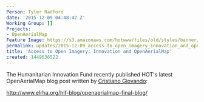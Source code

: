 ```yaml
---
Person: Tyler Radford
date: '2015-12-09 04:48:42 Z'
Working Group: []
Projects:
- OpenAerialMap
Feature Image: https://s3.amazonaws.com/hotwww/files/old/styles/banner/public/Figure-1-OAM-Catalog-1024x591.png
permalink: updates/2015-12-09_access_to_open_imagery_innovation_and_openaerialmap
title: 'Access to Open Imagery: Innovation and OpenAerialMap'
created: 1449636522
---
```

<p>The Humanitarian Innovation Fund recently published HOT's latest OpenAerialMap blog post written by <a href="https://hotosm.org/users/cristiano_giovando">Cristiano Giovando</a>:</p><p><a href="http://www.elrha.org/hif-blog/openaerialmap-final-blog/">http://www.elrha.org/hif-blog/openaerialmap-final-blog/</a></p><p>&nbsp;</p>
